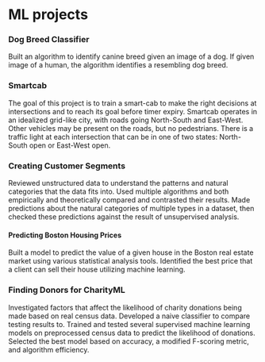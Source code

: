 # ML projects 

### Dog Breed Classifier

Built an algorithm to identify canine breed given an image of a dog. If given image of a human, the algorithm identifies a resembling dog breed.

### Smartcab

The goal of this project is to train a smart-cab to make the right decisions at intersections and to reach its goal before timer expiry. Smartcab operates in an idealized grid-like city, with roads going North-South and East-West. Other vehicles may be present on the roads, but no pedestrians. There is a traffic light at each intersection that can be in one of two states: North-South open or East-West open.

### Creating Customer Segments

Reviewed unstructured data to understand the patterns and natural categories that the data fits into. Used multiple algorithms and both empirically and theoretically compared and contrasted their results. Made predictions about the natural categories of multiple types in a dataset, then checked these predictions against the result of unsupervised analysis.

#### Predicting Boston Housing Prices

Built a model to predict the value of a given house in the Boston real estate market using various statistical analysis tools. Identified the best price that a client can sell their house utilizing machine learning.

### Finding Donors for CharityML

Investigated factors that affect the likelihood of charity donations being made based on real census data. Developed a naive classifier to compare testing results to. Trained and tested several supervised machine learning models on preprocessed census data to predict the likelihood of donations. Selected the best model based on accuracy, a modified F-scoring metric, and algorithm efficiency.

